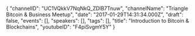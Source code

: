 {
    "channelID": "UC1VQkkV7NqNkQ_ZDlB7Tnuw",
    "channelName": "Triangle Bitcoin & Business Meetup",
    "date": "2017-01-29T14:31:34.000Z",
    "draft": false,
    "events": [],
    "speakers": [],
    "tags": [],
    "title": "Introduction to Bitcoin & Blockchains",
    "youtubeID": "F4piSvgmY5Y"
}